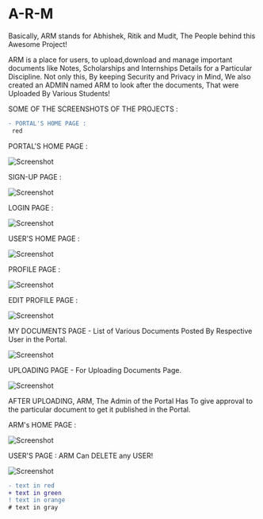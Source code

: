 # A-R-M
Basically, ARM stands for Abhishek, Ritik and Mudit, The People behind this Awesome Project!

ARM is a place for users, to upload,download and manage important documents like Notes, Scholarships and Internships Details for a Particular Discipline. Not only this, By keeping Security and Privacy in Mind, We also created an ADMIN named ARM to look after the documents, That were Uploaded By Various Students!  


SOME OF THE SCREENSHOTS OF THE PROJECTS :


```diff
- PORTAL'S HOME PAGE :
 red

```
PORTAL'S HOME PAGE :

![Screenshot](front.png)


SIGN-UP PAGE :

![Screenshot](signup.png)


LOGIN PAGE :

![Screenshot](login.png)


USER'S HOME PAGE :

![Screenshot](documents.png)


PROFILE PAGE :

![Screenshot](profile.png)


EDIT PROFILE PAGE :

![Screenshot](edit_profile.png)


MY DOCUMENTS PAGE - List of Various Documents Posted By Respective User in the Portal. 

![Screenshot](my_documents.png)


UPLOADING PAGE - For Uploading Documents Page.

![Screenshot](upload.png)


AFTER UPLOADING, ARM, The Admin of the Portal Has To give approval to the particular document to get it published in the Portal. 

ARM's HOME PAGE :

![Screenshot](arm.png)


USER'S PAGE : ARM Can DELETE any USER!

![Screenshot](arm_users.png)

```diff
- text in red
+ text in green
! text in orange
# text in gray
```

